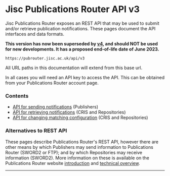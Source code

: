 # Jisc Publications Router API v3

Jisc Publications Router exposes an REST API that may be used to submit and/or retrieve publication notifications. These pages document the API interfaces and data formats.

**This version has now been superseded by [v4](../v4/README.md), and should NOT be used for new developments.  It has a proposed end-of-life date of June 2023.**

    https://pubrouter.jisc.ac.uk/api/v3

All URL paths in this documentation will extend from this base url.

In all cases you will need an API key to access the API.  This can be obtained from your Publications Router account page.

### Contents ###

* [API for sending notifications](./Send.md) (Publishers)
* [API for retrieving notifications](./Retrieve.md) (CRIS and Repositories)
* [API for changing matching configuration](./Config.md) (CRIS and Repositories)

### Alternatives to REST API ###

These pages describe Publications Router's REST API, however there are other means by which Publishers may send information to Publications Router (SWORD2 or FTP); and by which Repositories may receive information (SWORD2).  More information on these is available on the  Publications Router website [introduction](https://pubrouter.jisc.ac.uk/about/) and [technical overview](https://pubrouter.jisc.ac.uk/about/resources/).

---
